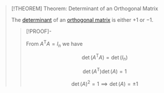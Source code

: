 >[!THEOREM] Theorem: Determinant of an Orthogonal Matrix
>
>The [determinant](../Determinants/Determinant.md) of an [orthogonal matrix](Orthogonal%20Matrix.md) is either $+1$ or $-1$.
>
>>[!PROOF]-
>>
>> From $A^\mathsf{T}A = I_n$ we have
>> 
>>$$
>>\det(A^\mathsf{T}A) = \det(I_n)
>>$$
>>
>>$$
>>\det(A^\mathsf{T})\det(A) = 1
>>$$
>>
>>$$
>>\det(A)^2 = 1 \implies \det (A) = \pm 1
>>$$
>>
>>
>